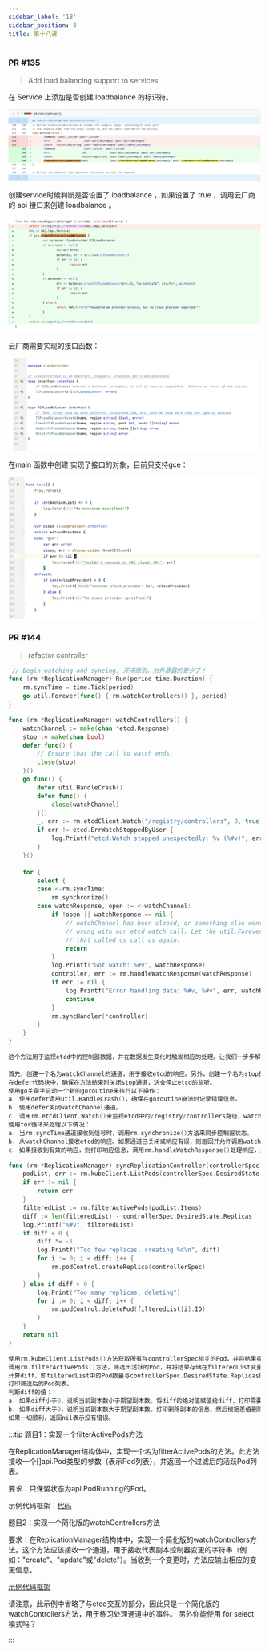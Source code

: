 ```yaml
---
sidebar_label: '18'
sidebar_position: 8
title: 第十八课
---
```


### PR #135
> Add load balancing support to services

在 Service 上添加是否创建 loadbalance 的标识符。

![](https://raw.githubusercontent.com/mouuii/picture/master/%E6%88%AA%E5%B1%8F2023-04-28%20%E4%B8%8B%E5%8D%882.47.00.png)

创建service时候判断是否设置了 loadbalance ，如果设置了 true ，调用云厂商的 api 接口来创建 loadbalance 。

![](https://raw.githubusercontent.com/mouuii/picture/master/%E6%88%AA%E5%B1%8F2023-04-28%20%E4%B8%8B%E5%8D%882.47.10.png)

云厂商需要实现的接口函数：

![](https://raw.githubusercontent.com/mouuii/picture/master/%E6%88%AA%E5%B1%8F2023-04-28%20%E4%B8%8B%E5%8D%882.47.55.png)

在main 函数中创建 实现了接口的对象，目前只支持gce：

![](https://raw.githubusercontent.com/mouuii/picture/master/%E6%88%AA%E5%B1%8F2023-04-28%20%E4%B8%8B%E5%8D%882.51.40.png)


### PR #144
> rafactor controller

```go
 // Begin watching and syncing. 开闭原则，对外暴露的更少了！ 
func (rm *ReplicationManager) Run(period time.Duration) {
	rm.syncTime = time.Tick(period)
	go util.Forever(func() { rm.watchControllers() }, period)
}
```
```go
func (rm *ReplicationManager) watchControllers() {
	watchChannel := make(chan *etcd.Response)
	stop := make(chan bool)
	defer func() {
		// Ensure that the call to watch ends.
		close(stop)
	}()
	go func() {
		defer util.HandleCrash()
		defer func() {
			close(watchChannel)
		}()
		_, err := rm.etcdClient.Watch("/registry/controllers", 0, true, watchChannel, stop)
		if err != etcd.ErrWatchStoppedByUser {
			log.Printf("etcd.Watch stopped unexpectedly: %v (%#v)", err, err)
		}
	}()

	for {
		select {
		case <-rm.syncTime:
			rm.synchronize()
		case watchResponse, open := <-watchChannel:
			if !open || watchResponse == nil {
				// watchChannel has been closed, or something else went
				// wrong with our etcd watch call. Let the util.Forever()
				// that called us call us again.
				return
			}
			log.Printf("Got watch: %#v", watchResponse)
			controller, err := rm.handleWatchResponse(watchResponse)
			if err != nil {
				log.Printf("Error handling data: %#v, %#v", err, watchResponse)
				continue
			}
			rm.syncHandler(*controller)
		}
	}
}
```
```go
这个方法用于监视etcd中的控制器数据，并在数据发生变化时触发相应的处理。让我们一步步解释代码的功能：

首先，创建一个名为watchChannel的通道，用于接收etcd的响应。另外，创建一个名为stop的通道，用于停止etcd的监听。
在defer代码块中，确保在方法结束时关闭stop通道，这会停止etcd的监听。
使用go关键字启动一个新的goroutine来执行以下操作：
a. 使用defer调用util.HandleCrash()，确保在goroutine崩溃时记录错误信息。
b. 使用defer关闭watchChannel通道。
c. 调用rm.etcdClient.Watch()来监视etcd中的/registry/controllers路径，watchChannel用于接收响应，stop用于停止监听。如果监听意外停止，会打印错误信息。
使用for循环来处理以下情况：
a. 当rm.syncTime通道接收到信号时，调用rm.synchronize()方法来同步控制器状态。
b. 从watchChannel接收etcd的响应。如果通道已关闭或响应有误，则返回并允许调用watchControllers的util.Forever()方法重新调用。
c. 如果接收到有效的响应，则打印响应信息，调用rm.handleWatchResponse()处理响应，并将处理后的控制器传递给rm.syncHandler()方法进行同步。
```

```go
func (rm *ReplicationManager) syncReplicationController(controllerSpec api.ReplicationController) error {
	podList, err := rm.kubeClient.ListPods(controllerSpec.DesiredState.ReplicasInSet)
	if err != nil {
		return err
	}
	filteredList := rm.filterActivePods(podList.Items)
	diff := len(filteredList) - controllerSpec.DesiredState.Replicas
	log.Printf("%#v", filteredList)
	if diff < 0 {
		diff *= -1
		log.Printf("Too few replicas, creating %d\n", diff)
		for i := 0; i < diff; i++ {
			rm.podControl.createReplica(controllerSpec)
		}
	} else if diff > 0 {
		log.Print("Too many replicas, deleting")
		for i := 0; i < diff; i++ {
			rm.podControl.deletePod(filteredList[i].ID)
		}
	}
	return nil
}
```
```go
使用rm.kubeClient.ListPods()方法获取所有与controllerSpec相关的Pod，并将结果存储在podList变量中。如果发生错误，直接返回错误。
调用rm.filterActivePods()方法，筛选出活跃的Pod，并将结果存储在filteredList变量中。
计算diff，即filteredList中的Pod数量与controllerSpec.DesiredState.Replicas的期望副本数之间的差值。
打印筛选后的Pod列表。
判断diff的值：
a. 如果diff小于0，说明当前副本数小于期望副本数。将diff的绝对值赋值给diff，打印需要创建的副本数量，然后根据差值创建相应数量的副本。在这个过程中，使用rm.podControl.createReplica()方法创建新的副本。
b. 如果diff大于0，说明当前副本数大于期望副本数。打印删除副本的信息，然后根据差值删除多余的副本。在这个过程中，使用rm.podControl.deletePod()方法删除指定的Pod。
如果一切顺利，返回nil表示没有错误。
```
:::tip
题目1：实现一个filterActivePods方法

在ReplicationManager结构体中，实现一个名为filterActivePods的方法。此方法接收一个[]api.Pod类型的参数（表示Pod列表），并返回一个过滤后的活跃Pod列表。

要求：只保留状态为api.PodRunning的Pod。

示例代码框架：[代码](https://go.dev/play/p/xn7SD_wxCSJ)


题目2：实现一个简化版的watchControllers方法

要求：在ReplicationManager结构体中，实现一个简化版的watchControllers方法。这个方法应该接收一个通道，用于接收代表副本控制器变更的字符串（例如："create"、"update"或"delete"）。当收到一个变更时，方法应输出相应的变更信息。

[示例代码框架](https://go.dev/play/p/s7oCJuusPch)

请注意，此示例中省略了与etcd交互的部分，因此只是一个简化版的watchControllers方法，用于练习处理通道中的事件。 另外你能使用 for select 模式吗？

:::